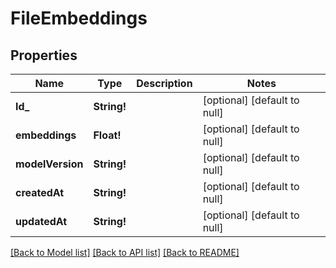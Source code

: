 # FileEmbeddings

## Properties
Name | Type | Description | Notes
------------ | ------------- | ------------- | -------------
**Id_** | **String!** |  | [optional] [default to null]
**embeddings** | **Float!** |  | [optional] [default to null]
**modelVersion** | **String!** |  | [optional] [default to null]
**createdAt** | **String!** |  | [optional] [default to null]
**updatedAt** | **String!** |  | [optional] [default to null]

[[Back to Model list]](../README.md#documentation-for-models) [[Back to API list]](../README.md#documentation-for-api-endpoints) [[Back to README]](../README.md)


